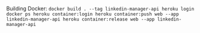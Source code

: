 Building Docker:
`
docker build . --tag linkedin-manager-api
heroku login
docker ps
heroku container:login
heroku container:push web --app linkedin-manager-api
heroku container:release web --app linkedin-manager-api
`
